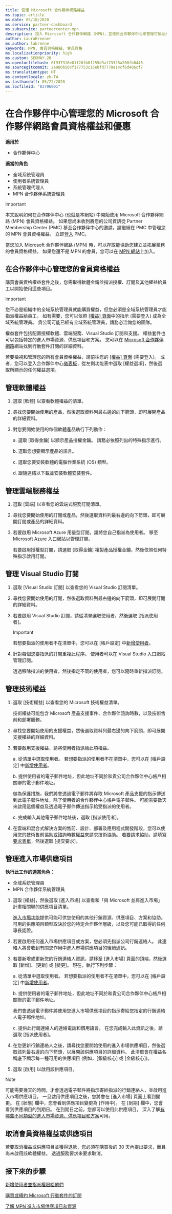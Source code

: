 ```yaml
---
title: 管理 Microsoft 合作夥伴網路權益
ms.topic: article
ms.date: 05/18/2020
ms.service: partner-dashboard
ms.subservice: partnercenter-mpn
description: 加入 Microsoft 合作夥伴網路 (MPN)，並使用合作夥伴中心來管理可協助拓展您業務的會員資格權益和優惠。
author: LauraBrenner
ms.author: labrenne
keywords: MPN, 會員資格權益, 會員資格
ms.localizationpriority: high
ms.custom: SEOMAY.20
ms.openlocfilehash: 0f937316e01f20fb0f255d9af23328a200fb8445
ms.sourcegitcommit: 2a980b50cf177753c15ebfd7770e14cf6d486cf7
ms.translationtype: HT
ms.contentlocale: zh-TW
ms.lasthandoff: 05/22/2020
ms.locfileid: "83796001"
---
```

# <a name="manage-your-microsoft-partner-network-membership-benefits-and-offers-in-partner-center"></a>在合作夥伴中心管理您的 Microsoft 合作夥伴網路會員資格權益和優惠

**適用於**

- 合作夥伴中心

**適當的角色**

- 全域系統管理員
- 使用者系統管理員
- 系統管理代理人
- MPN 合作夥伴系統管理員

>[!IMPORTANT]
>本文說明如何在合作夥伴中心 (也就是本網站) 中開始使用 Microsoft 合作夥伴網路 (MPN) 會員資格權益。 如果您尚未收到將您的公司資訊從 Partner Membership Center (PMC) 移至合作夥伴中心的邀請，請繼續在 PMC 中管理您的 MPN 會員資格權益。 立即[登入](https://partner.microsoft.com/_login?authType=OpenIdConnect) PMC。

當您加入 Microsoft 合作夥伴網路 (MPN) 時，可以存取能協助您建立並拓展業務的會員資格權益。 如果您還不是 MPN 的會員，您可以在 [MPN 網站](https://partner.microsoft.com/membership)上加入。

## <a name="manage-your-membership-benefits-in-the-partner-center"></a>在合作夥伴中心管理您的會員資格權益

購買會員資格權益套件之後，您需取得軟體金鑰並指派授權、訂閱及其他權益給員工以開始使用這些項目。

>[!IMPORTANT]
>您不必是組織中的全域系統管理員就能購買權益，但您必須是全域系統管理員才能指派權益給員工。 如有需要，您可以依照 [[權益] 頁面](https://partnercenter.microsoft.com/pcv/partnership/benefits)中的指示 (需要登入) 成為全域系統管理員。 貴公司可能已經有全域系統管理員，請務必洽詢您的團隊。

權益套件包括配置授權軟體、雲端服務、Visual Studio 訂閱和支援。 權益套件也可以包括特定的進入市場資源、供應項目和方案。 您可以在 [Microsoft 合作夥伴網路](https://partner.microsoft.com/membership/internal-use-software)網站找到行動套件訂閱的詳細資料。  

若要檢視和管理您的所有會員資格權益，請前往您的 [[權益] 頁面](https://partnercenter.microsoft.com/pcv/partnership/benefits) (需要登入)。 或者，您可以登入合作夥伴中心[儀表板](https://docs.microsoft.com/partner-center/)，從左側功能表中選取 [權益選項]，然後選取所顯示的任何權益選項。  

## <a name="manage-software-benefits"></a>管理軟體權益

1. 選取 [軟體] 以查看軟體權益的清單。

2. 尋找您要開始使用的產品，然後選取資料列最右邊的向下箭頭，即可展開產品的詳細資料。

3. 對您要開始使用的每個軟體產品執行下列動作：

   a. 選取 [取得金鑰] 以顯示產品授權金鑰。 請務必依照列出的特殊指示進行。

   b. 選取您想要顯示產品的語言。

   c. 選取您要安裝軟體的電腦作業系統 (OS) 類型。

   d. 跟隨連結以下載並安裝軟體安裝套件。

## <a name="manage-cloud-services-benefits"></a>管理雲端服務權益

1. 選取 [雲端] 以查看您的雲端式服務訂閱清單。

2. 尋找您要開始使用的訂閱或產品，然後選取資料列最右邊的向下箭頭，即可展開訂閱或產品的詳細資料。

3. 若要啟用 Microsoft Azure 用量型訂閱，請將您自己指派為使用者。 移至 Microsoft Azure 入口網站以管理訂閱。

   若要啟用授權型訂閱，請選取 [取得金鑰] 複製產品授權金鑰，然後依照任何特殊指示啟用訂閱。  

## <a name="manage-visual-studio-subscriptions"></a>管理 Visual Studio 訂閱

1. 選取 [Visual Studio 訂閱] 以查看您的 Visual Studio 訂閱清單。

2. 尋找您要開始使用的訂閱，然後選取資料列最右邊的向下箭頭，即可展開訂閱的詳細資料。

3. 若要啟用 Visual Studio 訂閱，請從清單選取使用者，然後選取 [指派使用者]。

   > [!IMPORTANT]  
   > 若想要指派的使用者不在清單中，您可以在 [帳戶設定] 中[新增使用者](create-user-accounts-and-set-permissions.md)。

4. 針對每個您要指派的訂閱重複此程序。 使用者可以在 Visual Studio 入口網站管理訂閱。

    透過移除指派的使用者，然後指定不同的使用者，您可以隨時重新指派訂閱。

## <a name="manage-technical-benefits"></a>管理技術權益

1. 選取 [技術權益] 以查看您的 Microsoft 技術權益清單。

    技術權益可能包含 Microsoft 產品支援事件、合作夥伴諮詢時數，以及技術售前和部署服務。

2. 尋找您要開始使用的支援權益，然後選取資料列最右邊的向下箭頭，即可展開支援權益的詳細資料。

3. 若要啟用支援權益，請將使用者指派給此項權益。

   a.  從清單中選取使用者。 若想要指派的使用者不在清單中，您可以在 [帳戶設定] 中[新增使用者](create-user-accounts-and-set-permissions.md)。

   b.  提供使用者的電子郵件地址，但此地址不同於和貴公司合作夥伴中心帳戶相關聯的電子郵件地址。

   做為保護措施，我們將會透過電子郵件將存取 Microsoft 產品支援的指示傳送到此電子郵件地址，除了使用者的合作夥伴中心帳戶電子郵件。 可能需要數天來啟用這個權益及透過電子郵件傳送指示給受指派的使用者。

   c.  完成輸入其他電子郵件地址後，選取 [指派使用者]。

4. 在雲端和混合式解決方案的售前、設計、部署及應用程式開發階段，您可以使用您的技術售前協助或諮詢時數權益來請求技術協助。 若要請求協助，請填寫[要求表單](https://partnercenter.microsoft.com/pcv/partnership/benefits/createadvisoryhoursservicerequest)，然後選取 [提交要求]。

## <a name="manage-go-to-market-offers"></a>管理進入市場供應項目

**執行此工作的適當角色：**

- 全域系統管理員
- MPN 合作夥伴系統管理員

1. 選取 [權益]，然後選取 [進入市場] 以查看和「與 Microsoft 並肩進入市場」計畫相關聯的供應項目清單。

    [進入市場功能](mpn-learn-about-go-to-market-benefits.md)提供可能可供您使用的其他行銷資源、供應項目、方案和協助。 可用的供應項目類型取決於您的特定合作夥伴層級，以及您可能已取得的任何專長認證。

2. 若要啟用任何進入市場供應項目或方案，您必須先指派公司行銷連絡人。 此連絡人將會收到有關您作用中進入市場供應項目的後續通訊。

3. 若要新增或更新您的行銷連絡人資訊，請移至 [進入市場] 頁面的頂端，然後選取 [新增]、[更新] 或 [變更]。 現在，執行下列步驟：  

    a.  從清單中選取使用者。 若想要指派的使用者不在清單中，您可以在 [帳戶設定] 中[新增使用者](create-user-accounts-and-set-permissions.md)。

    b.  提供使用者的電子郵件地址，但此地址不同於和貴公司合作夥伴中心帳戶相關聯的電子郵件地址。

    我們會透過電子郵件將使用您進入市場供應項目的指示寄給您指定的行銷連絡人電子郵件地址。

    c.  提供此行銷連絡人的連絡電話和慣用語言。 在您完成輸入此資訊之後，請選取 [指派使用者]。

4. 在您更新行銷連絡人之後，請尋找您要開始使用的進入市場供應項目，然後選取該列最右邊的向下箭頭，以展開該供應項目的詳細資料。 此清單會在權益名稱底下顯示每一種可用的供應項目 (例如，[銀級核心] 或 [金級核心])。

5. 選取 [啟用] 以啟用該供應項目。

> [!NOTE]
>可能需要幾天的時間，才會透過電子郵件將指示寄給指派的行銷連絡人，並啟用進入市場供應項目。 一旦啟用供應項目之後，您將會在 [進入市場] 頁面上看到變更。 在 [狀態] 欄中，您會看到供應項目變更為 [作用中]。 在 [到期] 欄中，您會看到供應項目的到期日。 在到期日之前，您都可以使用此供應項目。 深入了解[有哪些不同類型的進入市場資源、供應項目和方案](mpn-learn-about-go-to-market-benefits.md)可用。  

## <a name="cancel-a-membership-benefit-or-offer"></a>取消會員資格權益或供應項目

若要取消權益或供應項目並獲得退款，您必須在購買後的 30 天內提出要求，而且尚未啟用該軟體權益。 透過服務要求來要求取消。

## <a name="next-steps"></a>接下來的步驟

[新增使用者並指派權限給他們](create-user-accounts-and-set-permissions.md)

[購買或續約 Microsoft 行動套件的訂閱](mpn-get-action-pack.md)

[了解 MPN 進入市場供應項目和資源](mpn-learn-about-go-to-market-benefits.md)
